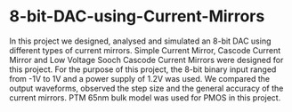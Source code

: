 # 8-bit-DAC-using-Current-Mirrors
In this project we designed, analysed and simulated an 8-bit DAC using different types of current mirrors.
Simple Current Mirror, Cascode Current Mirror and Low Voltage Sooch Cascode Current Mirrors were designed for this project.
For the purpose of this project, the 8-bit binary input ranged from -1V to 1V and a power supply of 1.2V was used.
We compared the output waveforms, observed the step size and the general accuracy of the current mirrors.
PTM 65nm bulk model was used for PMOS in this project.

